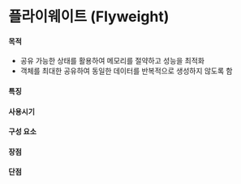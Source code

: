 # 플라이웨이트 (Flyweight)

#### 목적

- 공유 가능한 상태를 활용하여 메모리를 절약하고 성능을 최적화
- 객체를 최대한 공유하여 동일한 데이터를 반복적으로 생성하지 않도록 함

#### 특징

#### 사용시기

#### 구성 요소

#### 장점

#### 단점
